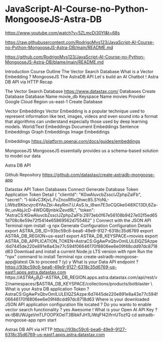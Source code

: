 # JavaScript-AI-Course-no-Python-MongooseJS-Astra-DB

https://www.youtube.com/watch?v=5ZLmcDi30YI&t=68s 

https://raw.githubusercontent.com/RodrigoMvs123/JavaScript-AI-Course-no-Python-MongooseJS-Astra-DB/main/README.md

https://github.com/RodrigoMvs123/JavaScript-AI-Course-no-Python-MongooseJS-Astra-DB/blame/main/README.md

Introduction
Course Outline
The Vector Search Database
What is a Vector Embedding ?
MongooseJS
The AstraDB API
Let´s build an AI Chatbot !
Astra DB API via HTTP
Recap

The Vector Search Database
https://www.datastax.com/ 
Databases
Create Database
Database Name
movie_db
Keyspace Name
movies
Provider
Google Cloud
Region
us-east-1
Create Database

Vector Embeddings
Vector Embedding is a popular technique used to represent information like text, images, videos and even sound into a format that algorithms can understand especially those used by deep learning models.
World/Text Embeddings
Document Embeddings
Sentence Embeddings
Graph Embeddings
Image Embeddings

Embeddings
https://platform.openai.com/docs/guides/embeddings 

MongooseJS
MongooseJS essentially provides us a schema-based solution to model our data 

Astra DB API

Github Repository 
https://github.com/datastax/create-astradb-mongoose-app 

Datastax API Token 
Databases
Connect
Generate Database Token 
Application Token Detail
{
  "clientId": "KGwAluvcbZsscIJZphpZalFb",
  "secret": "I-kl4vC3KjvL.FvZnoxRfIoQhwc85.SYoNL-LIWbzBKbcvjrc6YAxZbi-AeyRm7.U.AsS.lx_I8wn7E3oCQGke048XC13Dl,6Za-9c,unAbjJcD-4WDGBjmbklZevd9L",
  "token": "AstraCS:KGwAluvcbZsscIJZphpZalFb:2973eb0f67e56108b9427e02f5ed651d708c8e59e72f5414e65869562d755462"
} 
Connect with the JSON API 
Terminal
npm install -g npx
Generate Configuration 
Configuration Details
export ASTRA_DB_ID=93bc59c6-bea6-49e9-9127-6318c35d6769
export ASTRA_DB_REGION=us-east1
export ASTRA_DB_KEYSPACE=movies
export ASTRA_DB_APPLICATION_TOKEN=AstraCS:GgAwPxQbvOmILULEIQZSAzpe:6d7445de220e891e8a43e77c594f06646170f8806ee6e09f48cdd97dc8718d63
Download and install a current Node.js LTS version with npm
Run the “npx” command to install
Terminal
npx create-astradb-mongoose-app@latest
Ok to proceed ? (y) y 
What is  your Data API endpoint ? 
https://93bc59c6-bea6-49e9-9127-6318c35d6769-us-east1.apps.astra.datastax.com
https://$ASTRA_DB_ID-$ASTRA_DB_REGION.apps.astra.datastax.com/api/rest/v2/namespaces/$ASTRA_DB_KEYSPACE/collections/products/botblaster \ 
What is your Astra DB application Token ? 
AstraCS:GgAwPxQbvOmILULEIQZSAzpe:6d7445de220e891e8a43e77c594f06646170f8806ee6e09f48cdd97dc8718d63
Where is your downloaded JSON API application configuration file located ?
Do you wanto to enable vector search functionality ? yes
Awesome ! What is your Open AI API Key ? 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
cd astradb-mongoose-app
npm start

Astras DB API via HTTP
https://93bc59c6-bea6-49e9-9127-6318c35d6769-us-east1.apps.astra.datastax.com







